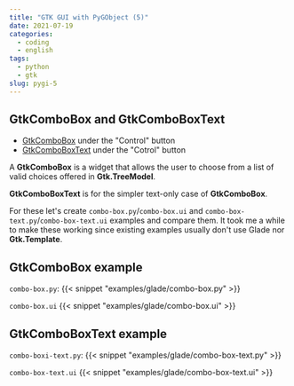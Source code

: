 ```yaml
---
title: "GTK GUI with PyGObject (5)"
date: 2021-07-19
categories:
  - coding
  - english
tags:
  - python
  - gtk
slug: pygi-5
---
```



## GtkComboBox and GtkComboBoxText

* [GtkComboBox](https://lazka.github.io/pgi-docs/Gtk-3.0/classes/ComboBox.html) under the "Control" button
* [GtkComboBoxText](https://lazka.github.io/pgi-docs/Gtk-3.0/classes/ComboBoxText.html) under the "Cotrol" button

A __GtkComboBox__ is a widget that allows the user to choose from a list of
valid choices offered in __Gtk.TreeModel__.

__GtkComboBoxText__ is for the simpler text-only case of __GtkComboBox__.

For these let's create `combo-box.py`/`combo-box.ui` and
`combo-box-text.py`/`combo-box-text.ui` examples and compare them.  It took me
a while to make these working since existing examples usually don't use Glade
nor __Gtk.Template__.


## GtkComboBox example

`combo-box.py`:
{{< snippet "examples/glade/combo-box.py" >}}

`combo-box.ui`
{{< snippet "examples/glade/combo-box.ui" >}}

## GtkComboBoxText example

`combo-boxi-text.py`:
{{< snippet "examples/glade/combo-box-text.py" >}}

`combo-box-text.ui`
{{< snippet "examples/glade/combo-box-text.ui" >}}

<!-- vim: set sw=2 sts=2 ai si et tw=79 ft=markdown: -->
